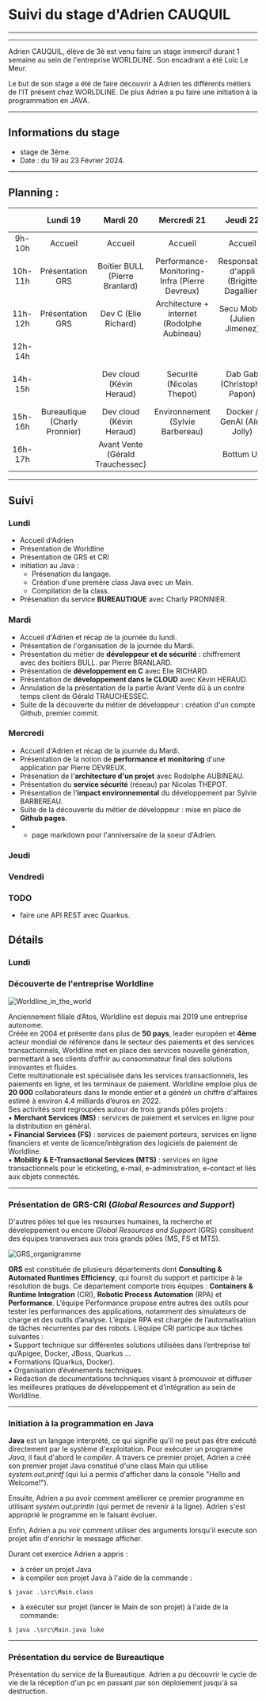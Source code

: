 # Suivi du stage d'Adrien CAUQUIL

<hr>
<hr> 

Adrien CAUQUIL, élève de 3è est venu faire un stage immercif durant 1 semaine au sein de l'entreprise WORLDLINE.
Son encadrant a été Loïc Le Meur. 

Le but de son stage a été de faire découvrir à Adrien les différents métiers de l'IT présent chez WORLDLINE. De plus Adrien 
a pu faire une initiation à la programmation en JAVA. 

<hr>

## Informations du stage

- stage de 3ème.
- Date : du 19 au 23 Février 2024.

<hr>

## Planning :

|         |           Lundi 19            |             Mardi 20             |                   Mercredi 21                   |                 Jeudi 22                 |           Vendredi 23           |
|:-------:|:-----------------------------:|:--------------------------------:|:-----------------------------------------------:|:----------------------------------------:|:-------------------------------:|
| 9h-10h  |            Accueil            |             Accueil              |                    Accueil                      |                 Accueil                  |            Accueil              |
| 10h-11h |       Présentation GRS        |  Boitier BULL (Pierre Branlard)  | Performance- Monitoring- Infra (Pierre Devreux) | Responsable d'appli (Brigitte Dagallier) | SAE / TP C++ ( Sébastien Pelle) |
| 11h-12h |       Présentation GRS        |       Dev C (Elie Richard)       |   Architecture + internet (Rodolphe Aubineau)   |       Secu Mobile (Julien Jimenez)       |     Intégrateur (Nicolas T)     |
| 12h-14h |                               |                                  |                                                 |                                          |                                 |
| 14h-15h |                               |     Dev cloud (Kévin Heraud)     |            Securité (Nicolas Thepot)            |        Dab Gab (Christophe Papon)        | Deploy ACS (Youness Boutrouft)  |
| 15h-16h | Bureautique (Charly Pronnier) |     Dev cloud (Kévin Heraud)     |        Environnement (Sylvie Barbereau)         |       Docker / GenAI (Alex Jolly)        |           Debrief GRS           | 
| 16h-17h |                               | Avant Vente (Gérald Trauchessec) |                                                 |                Bottum Up                 |           Debrief GRS           |

<hr>

## Suivi

### Lundi 

- Accueil d'Adrien 
- Présentation de Worldline
- Présentation de GRS et CRI
- initiation au Java :   
  - Présenation du langage. 
  - Création d'une premère class Java avec un Main.
  - Compilation de la class.
- Présenation du service **BUREAUTIQUE** avec Charly PRONNIER.  

### Mardi 

- Accueil d'Adrien et récap de la journée du lundi.
- Présentation de l'organisation de la journée du Mardi.
- Présentation du métier de **développeur et de sécurité** : chiffrement avec des boitiers BULL. par Pierre BRANLARD.
- Présentation de **développement en C** avec Elie RICHARD.
- Présentation de **développement dans le CLOUD** avec Kévin HERAUD.
- Annulation de la présentation de la partie Avant Vente dû à un contre temps client de Gérald TRAUCHESSEC.
- Suite de la découverte du métier de développeur : création d'un compte Github, premier commit.

### Mercredi 

- Accueil d'Adrien et récap de la journée du Mardi.
- Présentation de la notion de **performance et monitoring** d'une application par Pierre DEVREUX.
- Présenation de l'**architecture d'un projet** avec Rodolphe AUBINEAU.
- Présentation du **service sécurité** (réseau) par Nicolas THEPOT.
- Présentation de l'**impact environnemental** du développement par Sylvie BARBEREAU.
- Suite de la découverte du métier de développeur : mise en place de **Github pages**.
- + page markdown pour l'anniversaire de la soeur d'Adrien. 

### Jeudi 

### Vendredi

### TODO
- faire une API REST avec Quarkus.

## Détails 

### Lundi 

### Découverte de l'entreprise Worldline

![Worldline_in_the_world](image/worldline_monde.PNG)

Anciennement filiale d’Atos, Worldline est depuis mai 2019 une entreprise autonome.  
Créée en 2004 et présente dans plus de **50 pays**, leader européen et **4ème** acteur mondial de
référence dans le secteur des paiements et des services transactionnels, Worldline met en
place des services nouvelle génération, permettant à ses clients d’offrir au consommateur
final des solutions innovantes et fluides.  
Cette multinationale est spécialisée dans les services transactionnels, les paiements en ligne, et les terminaux de paiement. Worldline emploie plus
de **20 000** collaborateurs dans le monde entier et a généré un chiffre d'affaires estimé à environ 4.4 milliards d’euros en 2022.   
Ses activités sont regroupées autour de trois grands pôles projets :  
▪ **Merchant Services (MS)** : services de paiement et services en ligne pour la distribution
en général.  
▪ **Financial Services (FS)** : services de paiement porteurs, services en ligne financiers et
vente de licence/intégration des logiciels de paiement de Worldline.  
▪ **Mobility & E-Transactional Services (MTS)** : services en ligne transactionnels pour le eticketing, e-mail, e-administration, e-contact et liés aux objets connectés.

<hr>

### Présentation de GRS-CRI (_Global Resources and Support_)

D'autres pôles tel que les resourses humaines, la recherche et développement ou encore _Global Resources and Support_ (GRS) consituent des équipes transverses
aux trois grands pôles (MS, FS et MTS).

![GRS_organigramme](image/grs_organigramme.PNG)

**GRS** est constituée de plusieurs départements dont **Consulting & Automated
Runtimes Efficiency**, qui fournit du support et participe à la résolution de bugs. Ce
département comporte trois équipes : **Containers & Runtime Integration** (CRI), **Robotic
Process Automation** (RPA) et **Performance**. L’équipe Performance propose entre autres des
outils pour tester les performances des applications, notamment des simulateurs de charge
et des outils d’analyse. L’équipe RPA est chargée de l’automatisation de tâches récurrentes
par des robots. L’équipe CRI participe aux tâches suivantes :  
▪ Support technique sur différentes solutions utilisées dans l’entreprise tel qu’Apigee, Docker, JBoss, Quarkus …  
▪ Formations (Quarkus, Docker).  
▪ Organisation d’événements techniques.  
▪ Rédaction de documentations techniques visant à promouvoir et diffuser les meilleures pratiques de développement et d’intégration au sein de Worldline.

<hr>

### Initiation à la programmation en Java

**Java** est un langage interprété, ce qui signifie qu'il ne peut pas être exécuté directement par le système d'exploitation.
Pour exécuter un programme _Java_, il faut d'abord le _compiler_.
A travers ce premier projet, Adrien a créé son premier projet Java constitué d'une class Main qui utilise _system.out.printf_ (qui lui a permis d'afficher
dans la console "Hello and Welcome!").

Ensuite, Adrien a pu avoir comment améliorer ce premier programme en utilisant _system.out.println_ (qui permet de revenir à la ligne). Adrien s'est approprié
le programme en le faisant évoluer.

Enfin, Adrien a pu voir comment utiliser des arguments lorsqu'il execute son projet afin d'enrichir le message afficher.

Durant cet exercice Adrien a appris :
- à créer un projet Java
- à compiler son projet Java à l'aide de la commande :
```shell
$ javac .\src\Main.class
```
- à exécuter sur projet (lancer le Main de son projet) à l'aide de la commande:
 ```shell
$ java .\src\Main.java luke
```

<hr>

### Présentation du service de Bureautique
Présentation du service de la Bureautique. Adrien a pu découvrir le cycle de vie de la réception d'un pc en passant par son déploiement jusqu'à sa destruction.

